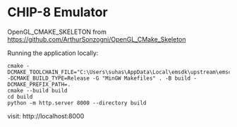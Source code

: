 # CHIP-8 Emulator

OpenGL_CMAKE_SKELETON from https://github.com/ArthurSonzogni/OpenGL_CMake_Skeleton

Running the application locally:
```
cmake -DCMAKE_TOOLCHAIN_FILE="C:\Users\suhas\AppData\Local\emsdk\upstream\emscripten\cmake\Modules\Platform\Emscripten.cmake" -DCMAKE_BUILD_TYPE=Release -G "MinGW Makefiles" . -B build -DCMAKE_PREFIX_PATH=.
cmake --build build
cd build
python -m http.server 8000 --directory build
```
visit: http://localhost:8000